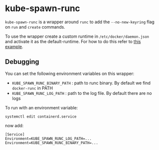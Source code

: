 # kube-spawn-runc

`kube-spawn-runc` is a wrapper around `runc` to add the `--no-new-keyring` flag on `run` and `create` commands.

To use the wrapper create a custom runtime in `/etc/docker/daemon.json` and activate it as the default-runtime.
For how to do this refer to [this example](https://github.com/kinvolk/kube-spawn/blob/master/etc/daemon.json#L3-L6).

## Debugging

You can set the following environment variables on this wrapper:

- `KUBE_SPAWN_RUNC_BINARY_PATH` : path to runc binary. By default we find `docker-runc` in PATH
- `KUBE_SPAWN_RUNC_LOG_PATH` : path to the log file. By default there are no logs

To run with an environment variable:

`systemctl edit containerd.service`

now add:

```
[Service]
Environment=KUBE_SPAWN_RUNC_LOG_PATH=...
Environment=KUBE_SPAWN_RUNC_BINARY_PATH=...
```
